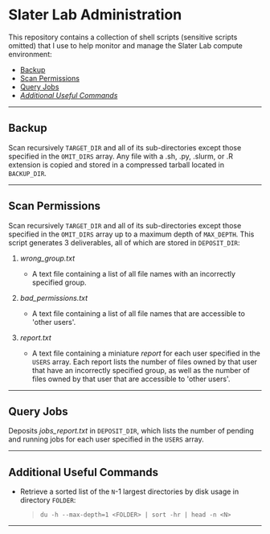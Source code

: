 # Slater Lab Administration

This repository contains a collection of shell scripts (sensitive scripts omitted) that I use to help monitor and manage the Slater Lab compute environment:

* [Backup](#backup)
* [Scan Permissions](#scan-permissions)
* [Query Jobs](#query-jobs)
* [*Additional Useful Commands*](#additional-useful-commands)

---

## Backup
 
Scan recursively `TARGET_DIR` and all of its sub-directories except those specified in the `OMIT_DIRS` array. Any file with a .sh, .py, .slurm, or .R extension is copied and stored in a compressed tarball located in `BACKUP_DIR`.

---

## Scan Permissions

Scan recursively `TARGET_DIR` and all of its sub-directories except those specified in the `OMIT_DIRS` array up to a maximum depth of `MAX_DEPTH`. This script generates 3 deliverables, all of which are stored in `DEPOSIT_DIR`:

1) *wrong_group.txt*

    * A text file containing a list of all file names with an incorrectly specified group.
    
2) *bad_permissions.txt*

    * A text file containing a list of all file names that are accessible to 'other users'.
    
3) *report.txt*

    * A text file containing a miniature *report* for each user specified in the `USERS` array. Each report lists the number of files owned by that user that have an incorrectly specified group, as well as the number of files owned by that user that are accessible to 'other users'.

---

## Query Jobs

Deposits *jobs_report.txt* in `DEPOSIT_DIR`, which lists the number of pending and running jobs for each user specified in the `USERS` array.

---

## Additional Useful Commands

* Retrieve a sorted list of the `N`-1 largest directories by disk usage in directory `FOLDER`:

    > `du -h --max-depth=1 <FOLDER> | sort -hr | head -n <N>` 

---
